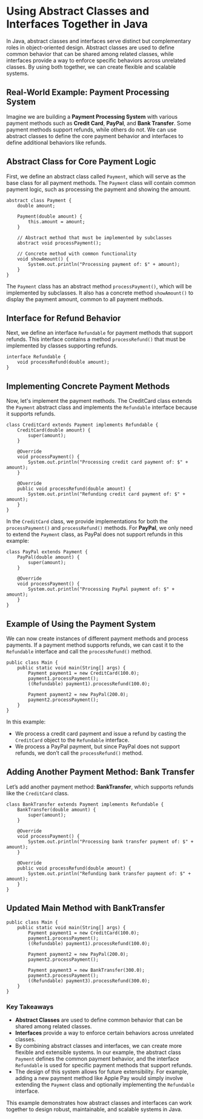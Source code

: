 # Using Abstract Classes and Interfaces Together in Java
In Java, abstract classes and interfaces serve distinct but complementary roles in object-oriented design. Abstract classes are used to define common behavior that can be shared among related classes, while interfaces provide a way to enforce specific behaviors across unrelated classes. By using both together, we can create flexible and scalable systems.

## Real-World Example: Payment Processing System
Imagine we are building a **Payment Processing System** with various payment methods such as **Credit Card**, **PayPal**, and **Bank Transfer**. Some payment methods support refunds, while others do not. We can use abstract classes to define the core payment behavior and interfaces to define additional behaviors like refunds.

## Abstract Class for Core Payment Logic
First, we define an abstract class called `Payment`, which will serve as the base class for all payment methods. The `Payment` class will contain common payment logic, such as processing the payment and showing the amount.

```
abstract class Payment {
    double amount;
    
    Payment(double amount) {
        this.amount = amount;
    }

    // Abstract method that must be implemented by subclasses
    abstract void processPayment();

    // Concrete method with common functionality
    void showAmount() {
        System.out.println("Processing payment of: $" + amount);
    }
}
```

The `Payment` class has an abstract method `processPayment()`, which will be implemented by subclasses. It also has a concrete method `showAmount()` to display the payment amount, common to all payment methods.

## Interface for Refund Behavior
Next, we define an interface `Refundable` for payment methods that support refunds. This interface contains a method `processRefund()` that must be implemented by classes supporting refunds.
```
interface Refundable {
    void processRefund(double amount);
}
```

## Implementing Concrete Payment Methods
Now, let's implement the payment methods. The CreditCard class extends the `Payment` abstract class and implements the `Refundable` interface because it supports refunds.
```
class CreditCard extends Payment implements Refundable {
    CreditCard(double amount) {
        super(amount);
    }

    @Override
    void processPayment() {
        System.out.println("Processing credit card payment of: $" + amount);
    }

    @Override
    public void processRefund(double amount) {
        System.out.println("Refunding credit card payment of: $" + amount);
    }
}
```
In the `CreditCard` class, we provide implementations for both the `processPayment()` and `processRefund()` methods.
For **PayPal**, we only need to extend the `Payment` class, as PayPal does not support refunds in this example:

```
class PayPal extends Payment {
    PayPal(double amount) {
        super(amount);
    }

    @Override
    void processPayment() {
        System.out.println("Processing PayPal payment of: $" + amount);
    }
}
```

## Example of Using the Payment System
We can now create instances of different payment methods and process payments. If a payment method supports refunds, we can cast it to the `Refundable` interface and call the `processRefund()` method.

```
public class Main {
    public static void main(String[] args) {
        Payment payment1 = new CreditCard(100.0);
        payment1.processPayment();
        ((Refundable) payment1).processRefund(100.0);

        Payment payment2 = new PayPal(200.0);
        payment2.processPayment();
    }
}
```
In this example:
* We process a credit card payment and issue a refund by casting the `CreditCard` object to the `Refundable` interface.
* We process a PayPal payment, but since PayPal does not support refunds, we don’t call the `processRefund()` method.

## Adding Another Payment Method: Bank Transfer
Let’s add another payment method: **BankTransfer**, which supports refunds like the `CreditCard` class.
```
class BankTransfer extends Payment implements Refundable {
    BankTransfer(double amount) {
        super(amount);
    }

    @Override
    void processPayment() {
        System.out.println("Processing bank transfer payment of: $" + amount);
    }

    @Override
    public void processRefund(double amount) {
        System.out.println("Refunding bank transfer payment of: $" + amount);
    }
}
```

## Updated Main Method with BankTransfer
```
public class Main {
    public static void main(String[] args) {
        Payment payment1 = new CreditCard(100.0);
        payment1.processPayment();
        ((Refundable) payment1).processRefund(100.0);

        Payment payment2 = new PayPal(200.0);
        payment2.processPayment();

        Payment payment3 = new BankTransfer(300.0);
        payment3.processPayment();
        ((Refundable) payment3).processRefund(300.0);
    }
}
```

### Key Takeaways
* **Abstract Classes** are used to define common behavior that can be shared among related classes.
* **Interfaces** provide a way to enforce certain behaviors across unrelated classes.
* By combining abstract classes and interfaces, we can create more flexible and extensible systems. In our example, the abstract class `Payment` defines the common payment behavior, and the interface `Refundable` is used for specific payment methods that support refunds.
* The design of this system allows for future extensibility. For example, adding a new payment method like Apple Pay would simply involve extending the `Payment` class and optionally implementing the `Refundable` interface.

This example demonstrates how abstract classes and interfaces can work together to design robust, maintainable, and scalable systems in Java.